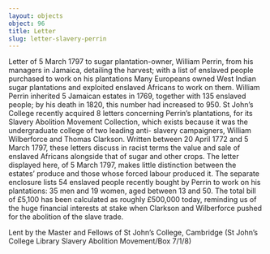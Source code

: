 ```yaml
---
layout: objects
object: 96
title: Letter
slug: letter-slavery-perrin
---
```

Letter of 5 March 1797 to sugar plantation-owner, William Perrin, from his managers in Jamaica, detailing the harvest; with a list of enslaved people purchased to work on his plantations  Many Europeans owned West Indian sugar plantations and exploited enslaved Africans to work on them. William Perrin inherited 5 Jamaican estates in 1769, together with 135 enslaved people; by his death in 1820, this  number had increased to 950. St John’s College  recently acquired 8 letters concerning Perrin’s plantations, for its Slavery Abolition Movement Collection, which exists because it was the undergraduate college of two leading anti- slavery campaigners, William Wilberforce and Thomas Clarkson. Written between 20 April 1772 and 5 March 1797, these letters discuss in racist terms the value and sale of enslaved Africans alongside that of sugar and other crops.  The letter displayed here, of 5 March 1797, makes little distinction between the estates’ produce and those whose forced labour produced it. The separate enclosure lists 54 enslaved people recently bought by Perrin to work on his plantations: 35 men and 19 women, aged between 13 and 50. The total bill of £5,100 has been calculated as roughly  £500,000 today, reminding us of the huge  financial interests at stake when Clarkson and Wilberforce pushed for the abolition of the slave trade.  

Lent by the Master and Fellows of St John’s College, Cambridge (St John’s College Library Slavery Abolition Movement/Box 7/1/8)
